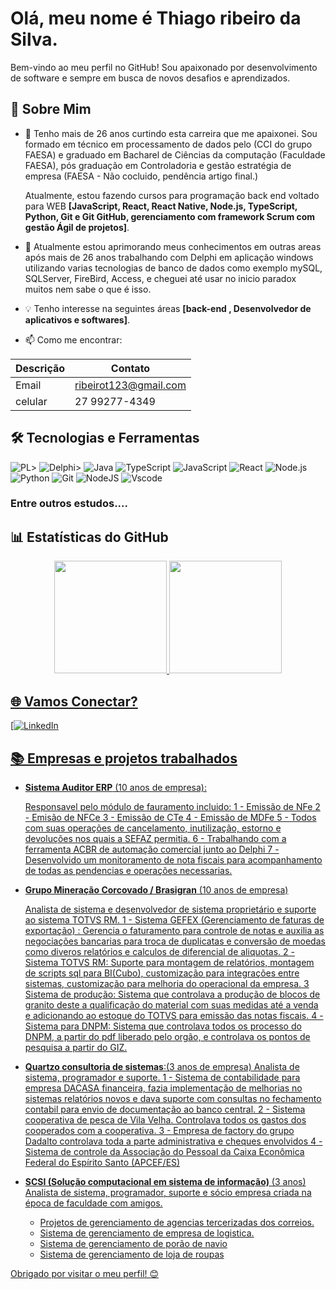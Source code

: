 # Olá, meu nome é Thiago ribeiro da Silva.

Bem-vindo ao meu perfil no GitHub! Sou apaixonado por desenvolvimento de software e sempre em busca de novos desafios e aprendizados.

## 🚀 Sobre Mim
- 🌱  Tenho mais de 26 anos curtindo esta carreira que me apaixonei. Sou formado em técnico em processamento de dados pelo (CCI do grupo FAESA) e graduado em Bacharel de Ciências da computação (Faculdade FAESA), pós graduação em Controladoria e gestão estratégia de empresa (FAESA - Não cocluido, pendência artigo final.)

    Atualmente, estou fazendo cursos para programação back end voltado para WEB **[JavaScript, React, React Native, Node.js, TypeScript, Python, Git e Git GitHub, gerenciamento com framework Scrum com gestão Ágil de projetos]**.

- 💼 Atualmente estou aprimorando meus conhecimentos em outras areas após mais de 26 anos trabalhando com Delphi em aplicação windows utilizando varias tecnologias de banco de dados como exemplo mySQL, SQLServer, FireBird, Access, e cheguei até usar no inicio paradox muitos nem sabe o que é isso.

- 💡 Tenho interesse na seguintes áreas **[back-end ,  Desenvolvedor de aplicativos e softwares]**.

- 📫 Como me encontrar:

| Descrição | Contato |
| ----------- | ---------- |
| Email | ribeirot123@gmail.com | 
|celular | 27 99277-4349 |

## 🛠️ Tecnologias e Ferramentas
![PL](https://img.shields.io/badge/PL%2FSQL-000?style=for-the-badge&logo=node.js&logoColor=white)>
![Delphi](https://img.shields.io/badge/Delphi-000?style=for-the-badge&logo=delphi&logoColor=white)>
![Java](https://img.shields.io/badge/java-000?style=for-the-badge&logo=openjdk&logoColor=white)
![TypeScript](https://img.shields.io/badge/TypeScript-000?style=for-the-badge&logo=typescript&logoColor=white)
![JavaScript](https://img.shields.io/badge/JavaScript-000?style=for-the-badge&logo=javascript)
![React](https://img.shields.io/badge/React-000?style=for-the-badge&logo=react)
![Node.js](https://img.shields.io/badge/Node.js-000?style=for-the-badge&logo=node.js)
![Python](https://img.shields.io/badge/Python-000?style=for-the-badge&logo=python)
![Git](https://img.shields.io/badge/Git-000?style=for-the-badge&logo=git)
![NodeJS](https://img.shields.io/badge/node.js-000?style=for-the-badge&logo=node.js&logoColor=white)
![Vscode](https://img.shields.io/badge/Vscode-000?style=for-the-badge&logo=visual-studio-code&logoColor=white)
### Entre outros estudos.... ###

## 📊 Estatísticas do GitHub
<div align="center">
  <a href="https://github.com/ribeirot1">
  <img height="180em" src="https://github-readme-stats.vercel.app/api?username=ribeirot1&show_icons=true&theme=dark&include_all_commits=true&count_private=true"/>
  <img height="180em" src="https://github-readme-stats.vercel.app/api/top-langs/?username=ribeirot1&layout=compact&langs_count=7&theme=dark"/>
</div>

## 🌐 Vamos Conectar?
[![LinkedIn](https://www.linkedin.com/in/thiago-ribeirot-silva/)

## 📚 Empresas e projetos trabalhados
- **Sistema Auditor ERP** (10 anos de empresa): 

    Responsavel pelo módulo de fauramento incluido:
        1 - Emissão de NFe
        2 - Emisão de NFCe
        3 - Emissão de CTe
        4 - Emissão de MDFe
        5 - Todos com suas operações de cancelamento, inutilização, estorno e devoluções nos quais a SEFAZ permitia.
        6 - Trabalhando com a ferramenta ACBR de automação comercial junto ao Delphi
        7 - Desenvolvido um monitoramento de nota fiscais para acompanhamento de todas as pendencias e operações necessarias.

- **Grupo Mineração Corcovado / Brasigran** (10 anos de empresa)

    Analista de sistema e desenvolvedor de sistema proprietário e suporte ao sistema TOTVS RM.
        1 - Sistema GEFEX (Gerenciamento de faturas de exportação) : Gerencia o faturamento para controle de notas e auxilia as negociações bancarias para troca de duplicatas e conversão de moedas como diveros relatórios e calculos de diferencial de aliquotas.
        2 - Sistema TOTVS RM: Suporte para montagem de relatórios, montagem de scripts sql para BI(Cubo), customização para integrações entre sistemas, customização para melhoria do operacional da empresa.
        3 Sistema de produção: Sistema que controlava a produção de blocos de granito deste a qualificação do material com suas medidas até a venda e adicionando ao estoque do TOTVS para emissão das notas fiscais.
        4 - Sistema para DNPM: Sistema que controlava todos os processo do DNPM, a partir do pdf liberado pelo orgão, e controlava os pontos de pesquisa a partir do GIZ.


- **Quartzo consultoria de sistemas**:(3 anos de empresa) 
    Analista de sistema, programador e suporte.
    1 - Sistema de contabilidade para empresa DACASA financeira, fazia implementação de melhorias no sistemas relatórios novos e dava suporte com consultas no fechamento contabil para envio de documentação ao banco central.
    2 - Sistema cooperativa de pesca de Vila Velha. Controlava todos os gastos dos cooperados com a cooperativa.
    3 - Empresa de factory do grupo Dadalto controlava toda a parte administrativa e cheques envolvidos
    4 - Sistema de controle da Associação do Pessoal da Caixa Econômica Federal do Espírito Santo (APCEF/ES)
    
- **SCSI (Solução computacional em sistema de informação)** (3 anos)
    Analista de sistema, programador, suporte e sócio empresa criada na época de faculdade com amigos.
    - Projetos de gerenciamento de agencias tercerizadas dos correios.
    - Sistema de gerenciamento de empresa de logistica.
    - Sistema de gerenciamento de porão de navio
    - Sistema de gerenciamento de loja de roupas

Obrigado por visitar o meu perfil! 😊
